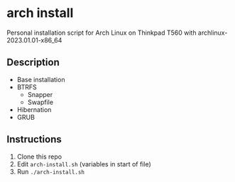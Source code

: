 # arch install

Personal installation script for Arch Linux on Thinkpad T560 with archlinux-2023.01.01-x86_64

## Description

* Base installation
* BTRFS
  - Snapper
  - Swapfile
* Hibernation
* GRUB

## Instructions

1. Clone this repo
2. Edit `arch-install.sh` (variables in start of file)
2. Run `./arch-install.sh`

